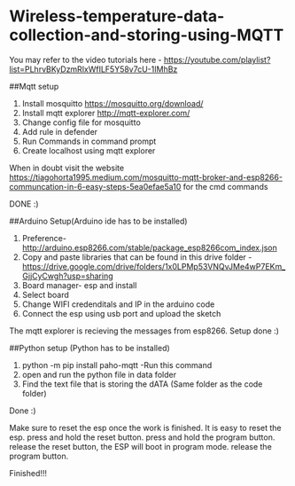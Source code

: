 # Wireless-temperature-data-collection-and-storing-using-MQTT
You may refer to the video tutorials here - https://youtube.com/playlist?list=PLhrvBKyDzmRlxWfILF5Y58v7cU-1IMhBz

##Mqtt setup
1. Install mosquitto https://mosquitto.org/download/
2. Install mqtt explorer  http://mqtt-explorer.com/
3. Change config file for mosquitto
4. Add rule in defender
5. Run Commands in command prompt
6. Create localhost using mqtt explorer

When in doubt visit the website https://tiagohorta1995.medium.com/mosquitto-mqtt-broker-and-esp8266-communcation-in-6-easy-steps-5ea0efae5a10 for the cmd commands

DONE :)

##Arduino Setup(Arduino ide has to be installed)
1. Preference- http://arduino.esp8266.com/stable/package_esp8266com_index.json
2. Copy and paste libraries that can be found in this drive folder - https://drive.google.com/drive/folders/1x0LPMp53VNQvJMe4wP7EKm_GjjCyCwgh?usp=sharing
3. Board manager- esp and install 
4. Select board
5. Change WIFI credenditals and IP in the arduino code
6. Connect the esp using usb port and upload the sketch

The mqtt explorer is recieving the messages from esp8266. 
Setup done :)

##Python setup (Python has to be installed)
1. python -m pip install paho-mqtt   -Run this command
2. open and run the python file in data folder
3. Find the text file that is storing the dATA (Same folder as the code folder)

Done :) 

Make sure to reset the esp once the work is finished. It is easy to reset the esp.
press and hold the reset button.
press and hold the program button.
release the reset button, the ESP will boot in program mode.
release the program button.

Finished!!!
